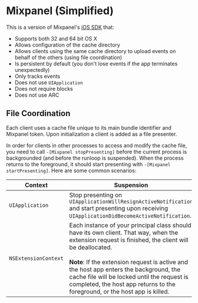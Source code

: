 # Mixpanel (Simplified)

This is a version of Mixpanel's [iOS SDK](https://github.com/mixpanel/mixpanel-iphone.git) that:

- Supports both 32 and 64 bit OS X
- Allows configuration of the cache directory
- Allows clients using the same cache directory to upload events on behalf of the others (using file coordination)
- Is persistent by default (you don't lose events if the app terminates unexpectedly)
- Only tracks events
- Does not use `UIApplication`
- Does not require blocks
- Does not use ARC

## File Coordination

Each client uses a cache file unique to its main bundle identifier and Mixpanel token. Upon initialization a client is added as a file presenter.

In order for clients in other processes to access and modify the cache file, you need to call `-[Mixpanel stopPresenting]` before the current process is backgrounded (and before the runloop is suspended). When the process returns to the foreground, it should start presenting with `-[Mixpanel startPresenting]`. Here are some common scenarios:

| Context | Suspension |
|---------|------------|
| `UIApplication` | Stop presenting on `UIApplicationWillResignActiveNotification` and start presenting upon receiving `UIApplicationDidBecomeActiveNotification`. |
| `NSExtensionContext` | Each instance of your principal class should have its own client. That way, when the extension request is finished, the client will be deallocated. <br/><br/> **Note**: If the extension request is active and the host app enters the background, the cache file will be locked until the request is completed, the host app returns to the foreground, or the host app is killed. |

